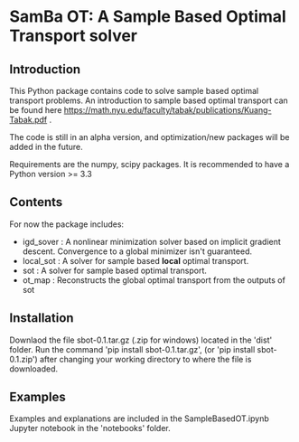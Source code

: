 # SamBa OT: A Sample Based Optimal Transport solver

## Introduction
This Python package contains code to solve sample based optimal transport problems.
An introduction to sample based optimal transport can be found here https://math.nyu.edu/faculty/tabak/publications/Kuang-Tabak.pdf .

The code is still in an alpha version, and optimization/new packages will be added in the future.

Requirements are the numpy, scipy packages. It is recommended to have a Python version >= 3.3

## Contents
For now the package includes:
* igd_sover : A nonlinear minimization solver based on implicit gradient descent. Convergence to a global minimizer isn't guaranteed.
* local_sot : A solver for sample based __local__ optimal transport.
* sot : A solver for sample based optimal transport.
* ot_map : Reconstructs the global optimal transport from the outputs of sot

## Installation
Downlaod the file sbot-0.1.tar.gz (.zip for windows) located in the 'dist' folder. Run the command 'pip install sbot-0.1.tar.gz', (or 'pip install sbot-0.1.zip') after changing your working directory to where the file is downloaded.

## Examples
Examples and explanations are included in the SampleBasedOT.ipynb Jupyter notebook in the 'notebooks' folder.
